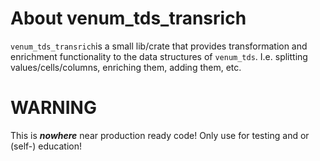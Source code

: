# About venum_tds_transrich
`venum_tds_transrich`is a small lib/crate that provides transformation and enrichment functionality to the data structures of `venum_tds`. I.e. splitting values/cells/columns, enriching them, adding them, etc.

# WARNING
This is **_nowhere_** near production ready code! Only use for testing and or (self-) education!